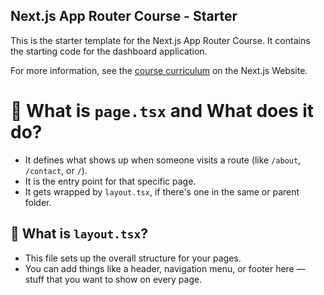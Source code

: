 ## Next.js App Router Course - Starter

This is the starter template for the Next.js App Router Course. It contains the starting code for the dashboard application.

For more information, see the [course curriculum](https://nextjs.org/learn) on the Next.js Website.


# 📄 What is `page.tsx` and What does it do?

- It defines what shows up when someone visits a route (like `/about`, `/contact`, or `/`).
- It is the entry point for that specific page.
- It gets wrapped by `layout.tsx`, if there's one in the same or parent folder.

## 🧱 What is `layout.tsx`?

- This file sets up the overall structure for your pages.
- You can add things like a header, navigation menu, or footer here — stuff that you want to show on every page.
